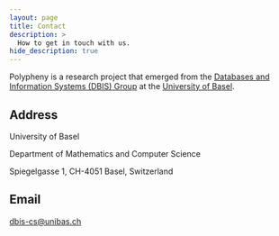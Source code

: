 ```yaml
---
layout: page
title: Contact
description: >
  How to get in touch with us.
hide_description: true
---
```


Polypheny is a research project that emerged from the [Databases and Information Systems (DBIS) Group](https://dbis.dmi.unibas.ch/) at the [University of Basel](https://unibas.ch/).


## Address
University of Basel

Department of Mathematics and Computer Science

Spiegelgasse 1, CH-4051 Basel, Switzerland


## Email
[dbis-cs@unibas.ch](mailto:dbis-cs@unibas.ch)